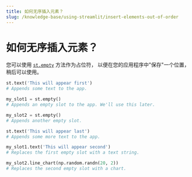 ```yaml
---
title: 如何无序插入元素？
slug: /knowledge-base/using-streamlit/insert-elements-out-of-order
---
```


# 如何无序插入元素？

您可以使用 [`st.empty`](/library/api-reference/layout/st.empty) 方法作为占位符，
以便在您的应用程序中"保存"一个位置，稍后可以使用。

```python
st.text('This will appear first')
# Appends some text to the app.

my_slot1 = st.empty()
# Appends an empty slot to the app. We'll use this later.

my_slot2 = st.empty()
# Appends another empty slot.

st.text('This will appear last')
# Appends some more text to the app.

my_slot1.text('This will appear second')
# Replaces the first empty slot with a text string.

my_slot2.line_chart(np.random.randn(20, 2))
# Replaces the second empty slot with a chart.
```
